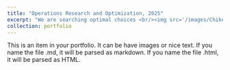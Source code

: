 ```yaml
---
title: "Operations Research and Optimization, 2025"
excerpt: "We are searching optimal choices <br/><img src='/images/Chikens04.jpg'>"
collection: portfolio  
---
```


This is an item in your portfolio. It can be have images or nice text. If you name the file .md, it will be parsed as markdown. If you name the file .html, it will be parsed as HTML. 
